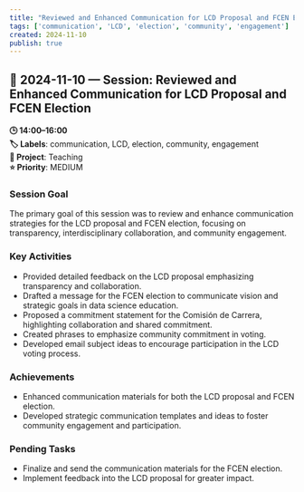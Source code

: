 ```yaml
---
title: "Reviewed and Enhanced Communication for LCD Proposal and FCEN Election"
tags: ['communication', 'LCD', 'election', 'community', 'engagement']
created: 2024-11-10
publish: true
---
```


## 📅 2024-11-10 — Session: Reviewed and Enhanced Communication for LCD Proposal and FCEN Election

**🕒 14:00–16:00**  
**🏷️ Labels**: communication, LCD, election, community, engagement  
**📂 Project**: Teaching  
**⭐ Priority**: MEDIUM  


### Session Goal
The primary goal of this session was to review and enhance communication strategies for the LCD proposal and FCEN election, focusing on transparency, interdisciplinary collaboration, and community engagement.

### Key Activities
- Provided detailed feedback on the LCD proposal emphasizing transparency and collaboration.
- Drafted a message for the FCEN election to communicate vision and strategic goals in data science education.
- Proposed a commitment statement for the Comisión de Carrera, highlighting collaboration and shared commitment.
- Created phrases to emphasize community commitment in voting.
- Developed email subject ideas to encourage participation in the LCD voting process.

### Achievements
- Enhanced communication materials for both the LCD proposal and FCEN election.
- Developed strategic communication templates and ideas to foster community engagement and participation.

### Pending Tasks
- Finalize and send the communication materials for the FCEN election.
- Implement feedback into the LCD proposal for greater impact.
